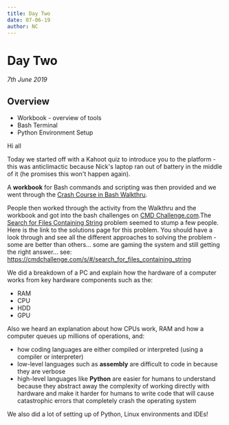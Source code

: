 ```yaml
---
title: Day Two
date: 07-06-19
author: NC
---
```


# Day Two

*7th June 2019*

## Overview

-   Workbook - overview of tools
-   Bash Terminal
-   Python Environment Setup

Hi all

Today we started off with a Kahoot quiz to introduce you to the platform - this was anticlimactic because Nick's laptop ran out of battery in the middle of it (he promises this won't happen again).

A **workbook** for Bash commands and scripting was then provided and we went through the [Crash Course in Bash Walkthru](https://gist.github.com/nclarx/83b411bd2ed3f0547dfd10a60f6d83ee).

People then worked through the activity from the Walkthru and the workbook and got into the bash challenges on [CMD Challenge.com](https://cmdchallenge.com).The [Search for Files Containing String](https://cmdchallenge.com/#/search_for_files_containing_string) problem seemed to stump a few people. Here is the link to the solutions page for this problem. You should have a look through and see all the different approaches to solving the problem - some are better than others… some are gaming the system and still getting the right answer… see: <https://cmdchallenge.com/s/#/search_for_files_containing_string>

We did a breakdown of a PC and explain how the hardware of a computer works from key hardware components such as the:

-   RAM
-   CPU
-   HDD
-   GPU

Also we heard an explanation about how CPUs work, RAM and how a computer queues up millions of operations, and:

-   how coding languages are either compiled or interpreted (using a compiler or interpreter)
-   low-level languages such as **assembly** are difficult to code in because they are verbose
-   high-level languages like **Python** are easier for humans to understand because they abstract away the complexity of working directly with hardware and make it harder for humans to write code that will cause catastrophic errors that completely crash the operating system

We also did a lot of setting up of Python, Linux environments and IDEs!

